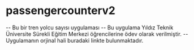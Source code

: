 # passengercounterv2

-- Bu bir tren yolcu sayısı uygulaması
-- Bu uygulama Yıldız Teknik Üniversite Sürekli Eğitim Merkezi öğrencilerine ödev olarak verilmiştir.
-- Uygulamanın orjinal hali buradaki linkte bulunmaktadır.
